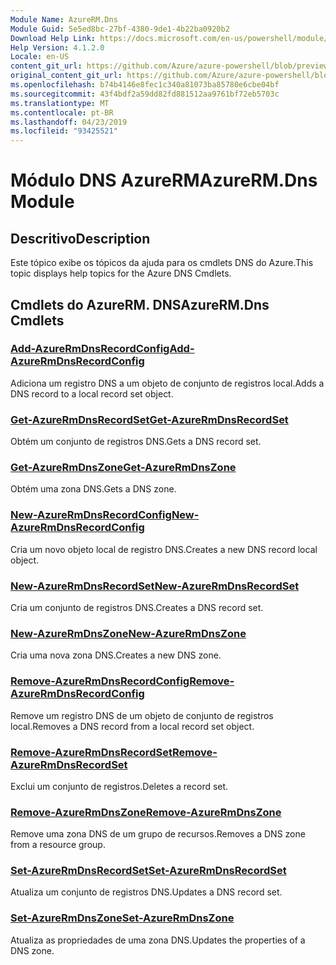 ```yaml
---
Module Name: AzureRM.Dns
Module Guid: 5e5ed8bc-27bf-4380-9de1-4b22ba0920b2
Download Help Link: https://docs.microsoft.com/en-us/powershell/module/azurerm.dns
Help Version: 4.1.2.0
Locale: en-US
content_git_url: https://github.com/Azure/azure-powershell/blob/preview/src/ResourceManager/Dns/Commands.Dns/help/AzureRM.DNS.md
original_content_git_url: https://github.com/Azure/azure-powershell/blob/preview/src/ResourceManager/Dns/Commands.Dns/help/AzureRM.DNS.md
ms.openlocfilehash: b74b4146e8fec1c340a81073ba85780e6cbe04bf
ms.sourcegitcommit: 43f4bdf2a59dd82fd881512aa9761bf72eb5703c
ms.translationtype: MT
ms.contentlocale: pt-BR
ms.lasthandoff: 04/23/2019
ms.locfileid: "93425521"
---
```

# <span data-ttu-id="da4ed-101">Módulo DNS AzureRM</span><span class="sxs-lookup"><span data-stu-id="da4ed-101">AzureRM.Dns Module</span></span>
## <span data-ttu-id="da4ed-102">Descritivo</span><span class="sxs-lookup"><span data-stu-id="da4ed-102">Description</span></span>
<span data-ttu-id="da4ed-103">Este tópico exibe os tópicos da ajuda para os cmdlets DNS do Azure.</span><span class="sxs-lookup"><span data-stu-id="da4ed-103">This topic displays help topics for the Azure DNS Cmdlets.</span></span>

## <span data-ttu-id="da4ed-104">Cmdlets do AzureRM. DNS</span><span class="sxs-lookup"><span data-stu-id="da4ed-104">AzureRM.Dns Cmdlets</span></span>
### [<span data-ttu-id="da4ed-105">Add-AzureRmDnsRecordConfig</span><span class="sxs-lookup"><span data-stu-id="da4ed-105">Add-AzureRmDnsRecordConfig</span></span>](Add-AzureRmDnsRecordConfig.md)
<span data-ttu-id="da4ed-106">Adiciona um registro DNS a um objeto de conjunto de registros local.</span><span class="sxs-lookup"><span data-stu-id="da4ed-106">Adds a DNS record to a local record set object.</span></span>

### [<span data-ttu-id="da4ed-107">Get-AzureRmDnsRecordSet</span><span class="sxs-lookup"><span data-stu-id="da4ed-107">Get-AzureRmDnsRecordSet</span></span>](Get-AzureRmDnsRecordSet.md)
<span data-ttu-id="da4ed-108">Obtém um conjunto de registros DNS.</span><span class="sxs-lookup"><span data-stu-id="da4ed-108">Gets a DNS record set.</span></span>

### [<span data-ttu-id="da4ed-109">Get-AzureRmDnsZone</span><span class="sxs-lookup"><span data-stu-id="da4ed-109">Get-AzureRmDnsZone</span></span>](Get-AzureRmDnsZone.md)
<span data-ttu-id="da4ed-110">Obtém uma zona DNS.</span><span class="sxs-lookup"><span data-stu-id="da4ed-110">Gets a DNS zone.</span></span>

### [<span data-ttu-id="da4ed-111">New-AzureRmDnsRecordConfig</span><span class="sxs-lookup"><span data-stu-id="da4ed-111">New-AzureRmDnsRecordConfig</span></span>](New-AzureRmDnsRecordConfig.md)
<span data-ttu-id="da4ed-112">Cria um novo objeto local de registro DNS.</span><span class="sxs-lookup"><span data-stu-id="da4ed-112">Creates a new DNS record local object.</span></span>

### [<span data-ttu-id="da4ed-113">New-AzureRmDnsRecordSet</span><span class="sxs-lookup"><span data-stu-id="da4ed-113">New-AzureRmDnsRecordSet</span></span>](New-AzureRmDnsRecordSet.md)
<span data-ttu-id="da4ed-114">Cria um conjunto de registros DNS.</span><span class="sxs-lookup"><span data-stu-id="da4ed-114">Creates a DNS record set.</span></span>

### [<span data-ttu-id="da4ed-115">New-AzureRmDnsZone</span><span class="sxs-lookup"><span data-stu-id="da4ed-115">New-AzureRmDnsZone</span></span>](New-AzureRmDnsZone.md)
<span data-ttu-id="da4ed-116">Cria uma nova zona DNS.</span><span class="sxs-lookup"><span data-stu-id="da4ed-116">Creates a new DNS zone.</span></span>

### [<span data-ttu-id="da4ed-117">Remove-AzureRmDnsRecordConfig</span><span class="sxs-lookup"><span data-stu-id="da4ed-117">Remove-AzureRmDnsRecordConfig</span></span>](Remove-AzureRmDnsRecordConfig.md)
<span data-ttu-id="da4ed-118">Remove um registro DNS de um objeto de conjunto de registros local.</span><span class="sxs-lookup"><span data-stu-id="da4ed-118">Removes a DNS record from a local record set object.</span></span>

### [<span data-ttu-id="da4ed-119">Remove-AzureRmDnsRecordSet</span><span class="sxs-lookup"><span data-stu-id="da4ed-119">Remove-AzureRmDnsRecordSet</span></span>](Remove-AzureRmDnsRecordSet.md)
<span data-ttu-id="da4ed-120">Exclui um conjunto de registros.</span><span class="sxs-lookup"><span data-stu-id="da4ed-120">Deletes a record set.</span></span>

### [<span data-ttu-id="da4ed-121">Remove-AzureRmDnsZone</span><span class="sxs-lookup"><span data-stu-id="da4ed-121">Remove-AzureRmDnsZone</span></span>](Remove-AzureRmDnsZone.md)
<span data-ttu-id="da4ed-122">Remove uma zona DNS de um grupo de recursos.</span><span class="sxs-lookup"><span data-stu-id="da4ed-122">Removes a DNS zone from a resource group.</span></span>

### [<span data-ttu-id="da4ed-123">Set-AzureRmDnsRecordSet</span><span class="sxs-lookup"><span data-stu-id="da4ed-123">Set-AzureRmDnsRecordSet</span></span>](Set-AzureRmDnsRecordSet.md)
<span data-ttu-id="da4ed-124">Atualiza um conjunto de registros DNS.</span><span class="sxs-lookup"><span data-stu-id="da4ed-124">Updates a DNS record set.</span></span>

### [<span data-ttu-id="da4ed-125">Set-AzureRmDnsZone</span><span class="sxs-lookup"><span data-stu-id="da4ed-125">Set-AzureRmDnsZone</span></span>](Set-AzureRmDnsZone.md)
<span data-ttu-id="da4ed-126">Atualiza as propriedades de uma zona DNS.</span><span class="sxs-lookup"><span data-stu-id="da4ed-126">Updates the properties of a DNS zone.</span></span>

